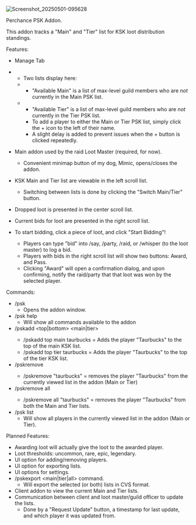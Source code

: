 ![Screenshot_20250501-095628](https://github.com/user-attachments/assets/2a244b28-2a96-45ad-bb37-474372a386a4)

Perchance PSK Addon.

This addon tracks a "Main" and "Tier" list for KSK loot distribution standings.

Features:
- Manage Tab
- - Two lists display here:
  - - "Available Main" is a list of max-level guild members who are *not* currently in the Main PSK list.
  - - "Available Tier" is a list of max-level guild members who are *not* currently in the Tier PSK list.
    - To add a player to either the Main or Tier PSK list, simply click the + icon to the left of their name.
    - A slight delay is added to prevent issues when the + button is clicked repeatedly.


- Main addon used by the raid Loot Master (required, for now).
  - Convenient minimap button of my dog, Mimic, opens/closes the addon.
- KSK Main and Tier list are viewable in the left scroll list.
  - Switching between lists is done by clicking the "Switch Main/Tier" button.
- Dropped loot is presented in the center scroll list.
- Current bids for loot are presented in the right scroll list.
- To start bidding, click a piece of loot, and click "Start Bidding"!
  - Players can type "bid" into /say, /party, /raid, or /whisper (to the loot master) to log a bid.
  - Players with bids in the right scroll list will show two buttons: Award, and Pass.
  - Clicking "Award" will open a confirmation dialog, and upon confirming, notify the raid/party that that loot was won by the selected player.

Commands:
- /psk
  - Opens the addon window.
- /psk help
  - Will show all commands available to the addon
- /pskadd <top|bottom> <main|tier> <playername>
  - /pskadd top main taurbucks = Adds the player "Taurbucks" to the top of the main KSK list.
  - /pskadd top tier taurbucks = Adds the player "Taurbucks" to the top of the tier KSK list.
- /pskremove <playername>
  - /pskremove "taurbucks" = removes the player "Taurbucks" from the currently viewed list in the addon (Main or Tier)
- /pskremove all <playername>
  - /pskremove all "taurbucks" = removes the player "Taurbucks" from both the Main and Tier lists.
- /psk list
  - Will show all players in the currently viewed list in the addon (Main or Tier).


Planned Features:
- Awarding loot will actually give the loot to the awarded player.
- Loot thresholds: uncommon, rare, epic, legendary.
- UI option for adding/removing players.
- UI option for exporting lists.
- UI options for settings.
- /pskexport <main|tier|all> command.
  - Will export the selected (or both) lists in CVS format.
- Client addon to view the current Main and Tier lists.
- Communication between client and loot master/guild officer to update the lists.
  - Done by a "Request Update" button, a timestamp for last update, and which player it was updated from.
